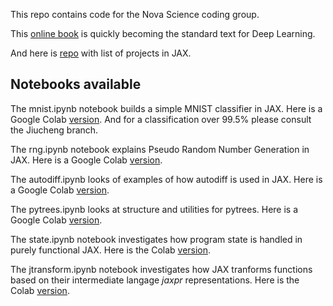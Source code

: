 This repo contains code for the Nova Science coding group.

This [online book](https://d2l.ai/) is quickly becoming the standard text 
for Deep Learning.

And here is [repo](https://github.com/n2cholas/awesome-jax) with list of projects in JAX. 

## Notebooks available

The mnist.ipynb notebook builds a simple MNIST classifier in JAX. Here is a Google Colab [version](https://drive.google.com/file/d/1BC1wEJzWNIVZipLcmEBGOozb5aQ0uXHN/view?usp=sharing). And for a classification over 99.5% please consult the Jiucheng branch.

The rng.ipynb notebook explains Pseudo Random Number Generation in JAX. Here is a Google Colab [version](https://drive.google.com/file/d/1gXnED5oyTWUazb_z4oJroB54vngdZ6mn/view?usp=sharing).

The autodiff.ipynb looks of examples of how autodiff is used in JAX. Here is a Google Colab [version](https://colab.research.google.com/drive/1ITvjHj_2ykypuAWumTIAwBO28dZ-tUij?usp=sharing).

The pytrees.ipynb looks at structure and utilities for pytrees. Here is a Google Colab [version](https://colab.research.google.com/drive/1PuSNaXscZC7joS4cxl6IqWg6jsNOdWMg?usp=sharing). 

The state.ipynb notebook investigates how program state is handled in purely functional JAX. Here is the Colab [version](https://colab.research.google.com/drive/1ixnTRFpWp_-x7GAfJO3c5cVkNLMw62jj?usp=sharing).

The jtransform.ipynb notebook investigates how JAX tranforms functions based on their intermediate langage *jaxpr* representations. Here is the Colab [version](https://drive.google.com/file/d/1pW7npFTBEom9a_R-qtXghH1syhRkuLjy/view?usp=sharing).
